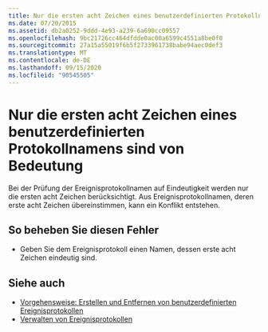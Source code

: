 ```yaml
---
title: Nur die ersten acht Zeichen eines benutzerdefinierten Protokollnamens sind von Bedeutung
ms.date: 07/20/2015
ms.assetid: db2a0252-9ddd-4e93-a239-6a690cc09557
ms.openlocfilehash: 9bc21726cc464dfdde0ac00a6599c4551a8be0f0
ms.sourcegitcommit: 27a15a55019f6b5f2733961738babe94aec0def3
ms.translationtype: MT
ms.contentlocale: de-DE
ms.lasthandoff: 09/15/2020
ms.locfileid: "90545505"
---
```

# <a name="only-the-first-eight-characters-of-a-custom-log-name-are-significant"></a>Nur die ersten acht Zeichen eines benutzerdefinierten Protokollnamens sind von Bedeutung
Bei der Prüfung der Ereignisprotokollnamen auf Eindeutigkeit werden nur die ersten acht Zeichen berücksichtigt. Aus Ereignisprotokollnamen, deren erste acht Zeichen übereinstimmen, kann ein Konflikt entstehen.  
  
## <a name="to-correct-this-error"></a>So beheben Sie diesen Fehler  
  
- Geben Sie dem Ereignisprotokoll einen Namen, dessen erste acht Zeichen eindeutig sind.  
  
## <a name="see-also"></a>Siehe auch

- [Vorgehensweise: Erstellen und Entfernen von benutzerdefinierten Ereignisprotokollen](/previous-versions/visualstudio/visual-studio-2008/49dwckkz(v=vs.90))
- [Verwalten von Ereignisprotokollen](/previous-versions/visualstudio/visual-studio-2008/4f69axw4(v=vs.90))
